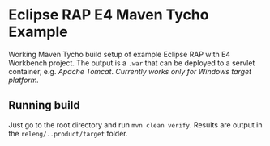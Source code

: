 # Eclipse RAP E4 Maven Tycho Example
Working Maven Tycho build setup of example Eclipse RAP with E4 Workbench project. The output is a `.war` that can be deployed to a servlet container, e.g. *Apache Tomcat*.
*Currently works only for Windows target platform.*

## Running build
Just go to the root directory and run `mvn clean verify`. Results are output in the `releng/..product/target` folder.
